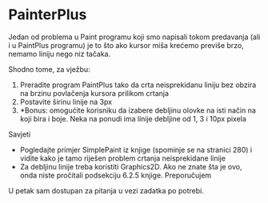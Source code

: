 PainterPlus
===========
Jedan od problema u Paint programu koji smo napisali tokom predavanja (ali i u PaintPlus programu) je to što ako kursor miša krećemo previše brzo, nemamo liniju nego niz tačaka.

Shodno tome, za vježbu:

1. Preradite program PaintPlus tako da crta neisprekidanu liniju bez obzira na brzinu povlačenja kursora prilikom crtanja
2. Postavite širinu linije na 3px
3. *Bonus: omogućite korisniku da izabere debljinu olovke na isti način na koji bira i boje. Neka na ponudi ima linije debljine od 1, 3 i 10px pixela

Savjeti

* Pogledajte primjer SimplePaint iz knjige (spominje se na stranici 280) i vidite kako je tamo riješen problem crtanja neisprekidane linije
* Za debljinu linije treba koristiti Graphics2D. Ako ne znate šta je ovo, onda niste pročitali podsekciju 6.2.5 knjige. Preporučujem

U petak sam dostupan za pitanja u vezi zadatka po potrebi.
